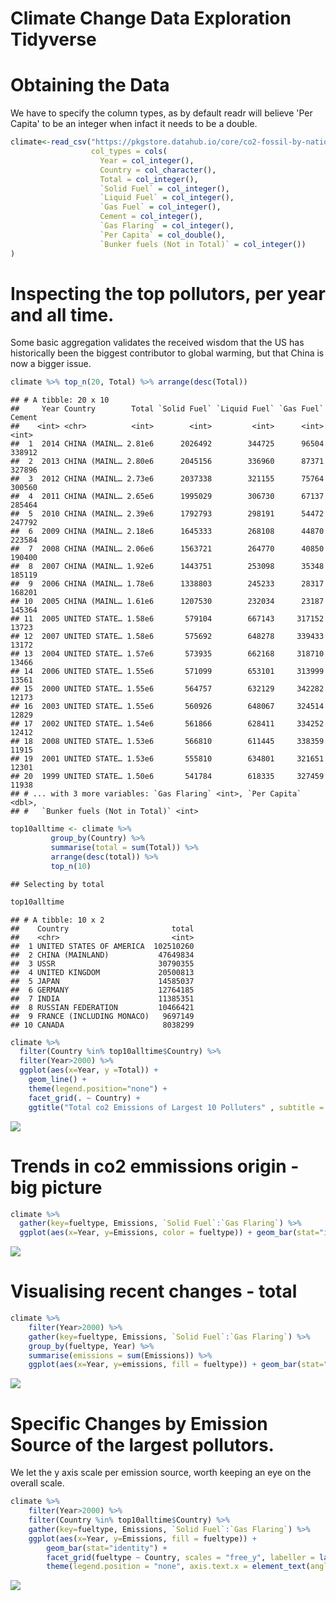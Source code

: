 Climate Change Data Exploration Tidyverse
================

Obtaining the Data
==================

We have to specify the column types, as by default readr will believe 'Per Capita' to be an integer when infact it needs to be a double.

``` r
climate<-read_csv("https://pkgstore.datahub.io/core/co2-fossil-by-nation/fossil-fuel-co2-emissions-by-nation_csv/data/0f04181960a0a896ebaf6d8afb0b71a6/fossil-fuel-co2-emissions-by-nation_csv.csv",
                  col_types = cols(
                    Year = col_integer(),
                    Country = col_character(),
                    Total = col_integer(),
                    `Solid Fuel` = col_integer(),
                    `Liquid Fuel` = col_integer(),
                    `Gas Fuel` = col_integer(),
                    Cement = col_integer(),
                    `Gas Flaring` = col_integer(),
                    `Per Capita` = col_double(),
                    `Bunker fuels (Not in Total)` = col_integer())
)
```

Inspecting the top pollutors, per year and all time.
====================================================

Some basic aggregation validates the received wisdom that the US has historically been the biggest contributor to global warming, but that China is now a bigger issue.

``` r
climate %>% top_n(20, Total) %>% arrange(desc(Total))
```

    ## # A tibble: 20 x 10
    ##     Year Country        Total `Solid Fuel` `Liquid Fuel` `Gas Fuel` Cement
    ##    <int> <chr>          <int>        <int>         <int>      <int>  <int>
    ##  1  2014 CHINA (MAINL… 2.81e6      2026492        344725      96504 338912
    ##  2  2013 CHINA (MAINL… 2.80e6      2045156        336960      87371 327896
    ##  3  2012 CHINA (MAINL… 2.73e6      2037338        321155      75764 300560
    ##  4  2011 CHINA (MAINL… 2.65e6      1995029        306730      67137 285464
    ##  5  2010 CHINA (MAINL… 2.39e6      1792793        298191      54472 247792
    ##  6  2009 CHINA (MAINL… 2.18e6      1645333        268108      44870 223584
    ##  7  2008 CHINA (MAINL… 2.06e6      1563721        264770      40850 190400
    ##  8  2007 CHINA (MAINL… 1.92e6      1443751        253098      35348 185119
    ##  9  2006 CHINA (MAINL… 1.78e6      1338803        245233      28317 168201
    ## 10  2005 CHINA (MAINL… 1.61e6      1207530        232034      23187 145364
    ## 11  2005 UNITED STATE… 1.58e6       579104        667143     317152  13723
    ## 12  2007 UNITED STATE… 1.58e6       575692        648278     339433  13172
    ## 13  2004 UNITED STATE… 1.57e6       573935        662168     318710  13466
    ## 14  2006 UNITED STATE… 1.55e6       571099        653101     313999  13561
    ## 15  2000 UNITED STATE… 1.55e6       564757        632129     342282  12173
    ## 16  2003 UNITED STATE… 1.55e6       560926        648067     324514  12829
    ## 17  2002 UNITED STATE… 1.54e6       561866        628411     334252  12412
    ## 18  2008 UNITED STATE… 1.53e6       566810        611445     338359  11915
    ## 19  2001 UNITED STATE… 1.53e6       555810        634801     321651  12301
    ## 20  1999 UNITED STATE… 1.50e6       541784        618335     327459  11938
    ## # ... with 3 more variables: `Gas Flaring` <int>, `Per Capita` <dbl>,
    ## #   `Bunker fuels (Not in Total)` <int>

``` r
top10alltime <- climate %>% 
         group_by(Country) %>%
         summarise(total = sum(Total)) %>%
         arrange(desc(total)) %>% 
         top_n(10)
```

    ## Selecting by total

``` r
top10alltime
```

    ## # A tibble: 10 x 2
    ##    Country                       total
    ##    <chr>                         <int>
    ##  1 UNITED STATES OF AMERICA  102510260
    ##  2 CHINA (MAINLAND)           47649834
    ##  3 USSR                       30790355
    ##  4 UNITED KINGDOM             20500813
    ##  5 JAPAN                      14585037
    ##  6 GERMANY                    12764185
    ##  7 INDIA                      11385351
    ##  8 RUSSIAN FEDERATION         10466421
    ##  9 FRANCE (INCLUDING MONACO)   9697149
    ## 10 CANADA                      8038299

``` r
climate %>% 
  filter(Country %in% top10alltime$Country) %>%
  filter(Year>2000) %>%
  ggplot(aes(x=Year, y =Total)) +
    geom_line() +
    theme(legend.position="none") +
    facet_grid(. ~ Country) +
    ggtitle("Total co2 Emissions of Largest 10 Polluters" , subtitle = "2000-2014")
```

![](ClimateChangeAnalysis_files/figure-markdown_github/unnamed-chunk-3-1.png)

Trends in co2 emmissions origin - big picture
=============================================

``` r
climate %>% 
  gather(key=fueltype, Emissions, `Solid Fuel`:`Gas Flaring`) %>% 
  ggplot(aes(x=Year, y=Emissions, color = fueltype)) + geom_bar(stat="identity")
```

![](ClimateChangeAnalysis_files/figure-markdown_github/unnamed-chunk-4-1.png)

Visualising recent changes - total
==================================

``` r
climate %>% 
    filter(Year>2000) %>%
    gather(key=fueltype, Emissions, `Solid Fuel`:`Gas Flaring`) %>% 
    group_by(fueltype, Year) %>%
    summarise(emissions = sum(Emissions)) %>%
    ggplot(aes(x=Year, y=emissions, fill = fueltype)) + geom_bar(stat="identity") + facet_grid(fueltype ~ ., scales = "free_y")
```

![](ClimateChangeAnalysis_files/figure-markdown_github/unnamed-chunk-5-1.png)

Specific Changes by Emission Source of the largest pollutors.
=============================================================

We let the y axis scale per emission source, worth keeping an eye on the overall scale.

``` r
climate %>% 
    filter(Year>2000) %>%
    filter(Country %in% top10alltime$Country) %>%
    gather(key=fueltype, Emissions, `Solid Fuel`:`Gas Flaring`) %>% 
    ggplot(aes(x=Year, y=Emissions, fill = fueltype)) +
        geom_bar(stat="identity") + 
        facet_grid(fueltype ~ Country, scales = "free_y", labeller = label_wrap_gen(10)) +
        theme(legend.position = "none", axis.text.x = element_text(angle = 90))
```

![](ClimateChangeAnalysis_files/figure-markdown_github/unnamed-chunk-6-1.png)
